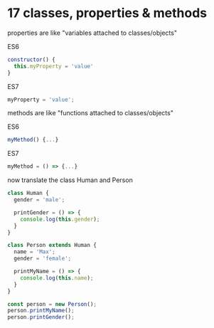 # 17 classes, properties & methods

properties are like "variables attached to classes/objects"

ES6

```js
constructor() {
  this.myProperty = 'value'
}
```

ES7

```js
myProperty = 'value';
```

methods are like "functions attached to classes/objects"

ES6

```js
myMethod() {...}
```

ES7

```js
myMethod = () => {...}
```

now translate the class Human and Person

```js
class Human {
  gender = 'male';

  printGender = () => {
    console.log(this.gender);
  }
}

class Person extends Human {
  name = 'Max';
  gender = 'female';

  printMyName = () => {
    console.log(this.name);
  }
}

const person = new Person();
person.printMyName();
person.printGender();
```



